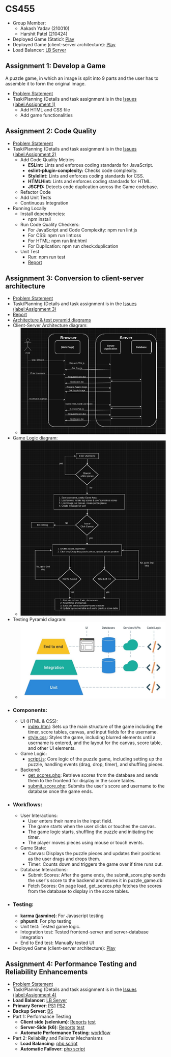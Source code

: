 # CS455

- Group Member:
  - Aakash Yadav (210010)
  - Harshit Patel (210424)
- Deployed Game (Static): [Play](https://harshitptl21.github.io/CS455/)
- Deployed Game (client-server architecture): [Play](http://cs455.000.pe/)
- Load Balancer: [LB Server](https://home.iitk.ac.in/~harshitptl21/load.php)

## Assignment 1: Develop a Game
A puzzle game, in which an image is split into 9 parts and the user has to assemble it to form the original image.
- [Problem Statement](https://github.com/harshitptl21/CS455/blob/main/Problem_Statements/Assignment_1.pdf)
- Task/Planning (Details and task assignment is in the [Issues (label:Assignment 1)](https://github.com/harshitptl21/CS455/issues?q=is%3Aissue+label%3A%22Assignment+1%22)
  - Add HTML and CSS file
  - Add game functionalities

## Assignment 2: Code Quality
- [Problem Statement](https://github.com/harshitptl21/CS455/blob/main/Problem_Statements/Assignment_2.pdf)
- Task/Planning (Details and task assignment is in the [Issues (label:Assignment 2)](https://github.com/harshitptl21/CS455/issues?q=is%3Aissue+label%3A%22Assignment+2%22)
  - Add Code Quality Metrics
    - **ESLint:** Lints and enforces coding standards for JavaScript.
    - **eslint-plugin-complexity:** Checks code complexity.
    - **Stylelint:** Lints and enforces coding standards for CSS.
    - **HTMLHint:** Lints and enforces coding standards for HTML.
    - **JSCPD:** Detects code duplication across the Game codebase.
  - Refactor Code
  - Add Unit Tests
  - Continuous Integration
- Running Locally
  - Install dependencies:
    - npm install
  - Run Code Quality Checkers:
    - For JavaScript and Code Complexity: npm run lint:js
    - For CSS: npm run lint:css
    - For HTML: npm run lint:html
    - For Duplication: npm run check:duplication
  - Unit Test
    - Run: npm run test
    - [Report](https://harshitptl21.github.io/CS455/coverage/Chrome%20Headless%20128.0.0.0%20(Linux%20x86_64)/index.html)

## Assignment 3: Conversion to client-server architecture
- [Problem Statement](https://github.com/harshitptl21/CS455/blob/main/Problem_Statements/Assignment_3.pdf)
- Task/Planning (Details and task assignment is in the [Issues (label:Assignment 3)](https://github.com/harshitptl21/CS455/issues?q=is%3Aissue+label%3A%22Assignment+3%22)
- [Report](https://harshitptl21.github.io/CS455/coverage/Chrome%20Headless%20129.0.0.0%20(Linux%20x86_64)/index.html)
- [Architecture & test pyramid diagrams](https://github.com/harshitptl21/CS455/tree/main/Diagrams)
- Client-Server Architecture diagram:
  - ![Client-Server Architecture diagram](https://github.com/harshitptl21/CS455/blob/main/Diagrams/architecture.png)
- Game Logic diagram:
  - ![Game logic diagram](https://github.com/harshitptl21/CS455/blob/main/Diagrams/game.png)
- Testing Pyramid diagram:
  - ![Testing diagram](https://github.com/harshitptl21/CS455/blob/main/Diagrams/testing%20pyramid.jpg)
- ### Components:
  - UI (HTML & CSS):
    - [index.html](https://github.com/harshitptl21/CS455/blob/main/index.html): Sets up the main structure of the game including the timer, score tables, canvas, and input fields for the username.
    - [style.css](https://github.com/harshitptl21/CS455/blob/main/Game/style.css): Styles the game, including blurred elements until a username is entered, and the layout for the canvas, score table, and other UI elements.
  - Game Logic:
    - [script.js](https://github.com/harshitptl21/CS455/blob/main/Game/script.js): Core logic of the puzzle game, including setting up the puzzle, handling events (drag, drop, timer), and shuffling pieces.
  - Backend:
    - [get_scores.php](https://github.com/harshitptl21/CS455/blob/main/Game/get_scores.php): Retrieve scores from the database and sends them to the frontend for display in the score tables.
    - [submit_score.php](https://github.com/harshitptl21/CS455/blob/main/Game/submit_score.php): Submits the user's score and username to the database once the game ends.
- ### Workflows:
  - User Interactions:
    - User enters their name in the input field.
    - The game starts when the user clicks or touches the canvas.
    - The game logic starts, shuffling the puzzle and initiating the timer.
    - The player moves pieces using mouse or touch events.
  - Game State:
    - Canvas: Displays the puzzle pieces and updates their positions as the user drags and drops them.
    - Timer: Counts down and triggers the game over if time runs out.
  - Database Interactions:
    - Submit Scores: After the game ends, the submit_score.php sends the user's score to the backend and stores it in puzzle_game.db
    - Fetch Scores: On page load, get_scores.php fetches the scores from the database to display in the score tables.
- ### Testing:
  - **karma (jasmine)**: For Javascript testing
  - **phpunit**: For php testing
  - Unit test: Tested game logic.
  - Integration test: Tested frontend-server and server-database integration
  - End to End test: Manually tested UI 
- Deployed Game (client-server architecture): [Play](http://cs455.000.pe/)

## Assignment 4: Performance Testing and Reliability Enhancements
- [Problem Statement](https://github.com/harshitptl21/CS455/blob/main/Problem_Statements/Assignment_4.pdf)
- Task/Planning (Details and task assignment is in the [Issues (label:Assignment 4)](https://github.com/harshitptl21/CS455/issues?q=is%3Aissue+label%3A%22Assignment+4%22)
- **Load Balancer**: [LB Server](https://home.iitk.ac.in/~harshitptl21/load.php)
- **Primary Server**: [PS1](http://cs455.000.pe/) [PS2](http://1cs455.000.pe/)
- **Backup Server**: [BS](http://cs455-backup.000.pe/)
- Part 1: Performance Testing
  - **Client side (selenium)**: [Reports](https://github.com/harshitptl21/CS455/tree/main/perfTest/results/client) [test](https://github.com/harshitptl21/CS455/blob/main/perfTest/client.py)
  - **Server-Side (k6)**: [Reports](https://github.com/harshitptl21/CS455/tree/main/perfTest/results/server) [test](https://github.com/harshitptl21/CS455/blob/main/perfTest/server.js)
  - **Automate Performance Testing**: [workflow](https://github.com/harshitptl21/CS455/blob/main/.github/workflows/autoPerfTest.yml)
- Part 2: Reliability and Failover Mechanisms
  - **Load Balancing**: [php script](https://github.com/harshitptl21/CS455/blob/main/load_balancer.php)
  - **Automatic Failover**: [php script](https://github.com/harshitptl21/CS455/blob/main/load_balancer.php)
